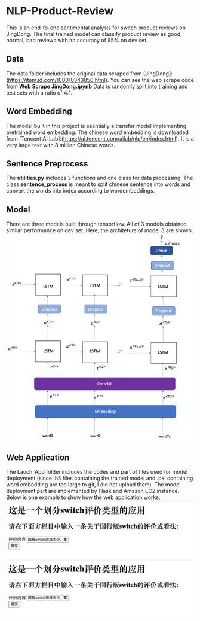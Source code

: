 # NLP-Product-Review
This is an end-to-end sentimental analysis for switch product reviews on JingDong. The final trained model can classify product review as good, normal, bad reviews with an accuracy of 85% on dev set.

## Data
The data folder includes the original data scraped from [JingDong]:(https://item.jd.com/100010343850.html). You can see the web scrape code from **Web Scrape JingDong.ipynb**
Data is randomly split into training and test sets with a ratio of 4:1.

## Word Embedding
The model built in this project is esentially a transfer model implementing pretrained word embedding. The chinese word embedding is downloaded from [Tencent AI Lab]:(https://ai.tencent.com/ailab/nlp/en/index.html). It is a very large text with 8 million Chinese words.

## Sentence Preprocess
The **utilities.py** includes 3 functions and one class for data processing. The class **sentence_process** is meant to split chinese sentence into words and convert the words into index according to wordembeddings.

## Model
There are three models built through tensorflow. All of 3 models obtained similar performance on dev set. Here, the architeture of model 3 are shown:
![Model3 Architect](https://github.com/tianrf/NLP-Product-Review/blob/master/image/model3%20architect.jpeg)

## Web Application
The Lauch_App folder includes the codes and part of files used for model deployment (since .h5 files containing the trained model and .pkl containing word embedding  are too large to git, I did not upload them). The model deployment part are implemented by Flask and Amazon EC2 instance. Below is one example to show how the web application works.
![Product Review Classification Application Home Page](https://github.com/tianrf/NLP-Product-Review/blob/master/image/Web%20Application%20part1.png)
![Product Review Classification Application Prediction Page](https://github.com/tianrf/NLP-Product-Review/blob/master/image/Web%20Application%20part1.png)


